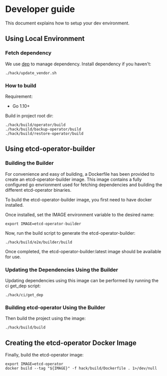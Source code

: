 # Developer guide

This document explains how to setup your dev environment. 

## Using Local Environment
### Fetch dependency

We use [dep](https://github.com/golang/dep) to manage dependency.
Install dependency if you haven't:

```
./hack/update_vendor.sh
```


### How to build
Requirement:
- Go 1.10+

Build in project root dir:

```
./hack/build/operator/build
./hack/build/backup-operator/build
./hack/build/restore-operator/build
```

## Using etcd-operator-builder
### Building the Builder
For convenience and easy of building, a Dockerfile has been provided to create an
etcd-operator-builder image.  This image contains a fully configured go envrionment
used for fetching dependencies and building the different etcd-operator binaries.

To build the etcd-operator-builder image, you first need to have docker installed.

Once installed, set the IMAGE environment variable to the desired name:
```
export IMAGE=etcd-operator-builder
```

Now, run the build script to generate the etcd-operator-builder:
```
./hack/build/e2e/builder/build
```

Once completed, the etcd-operator-builder:latest image should be available for use.


### Updating the Dependencies Using the Builder
Updating dependencies using this image can be performed by running the ci get_dep script:
```
./hack/ci/get_dep
```


### Building etcd-operator Using the Builder
Then build the project using the image:
```
./hack/build/build
```


## Creating the etcd-operator Docker Image
Finally, build the etcd-operator image:
```
export IMAGE=etcd-operator
docker build --tag "${IMAGE}" -f hack/build/Dockerfile . 1>/dev/null
```
